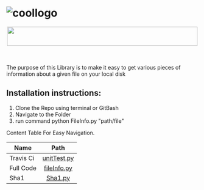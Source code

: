 # ![coollogo](https://user-images.githubusercontent.com/8709806/33443694-32914d46-d5c6-11e7-8fde-4537f1c9cafe.png)

<p align="center">
  <img width="500" height="50" src="https://user-images.githubusercontent.com/8709806/33444205-a3a22f72-d5c7-11e7-91d4-02522b6a6a96.JPG">
</p>
<br/>
<br/>
The purpose of this Library is to make it easy to get various pieces of information about a given file on  your local disk

## Installation instructions:
1. Clone the Repo using terminal or GitBash
2. Navigate to the Folder
3. run command python FileInfo.py "path/file" 

Content Table For Easy Navigation.

| Name          | Path          |    
| ------------- |:-------------:|
| Travis Ci      | [unitTest.py](https://github.com/5earle/File_Info/blob/master/unitTest.py) | 
| Full Code      | [fileInfo.py](https://github.com/5earle/File_Info/blob/master/FileInfo.py)       | 
| Sha1 | [Sha1.py](https://github.com/5earle/File_Info/blob/master/sha1Digest.py)      |  
